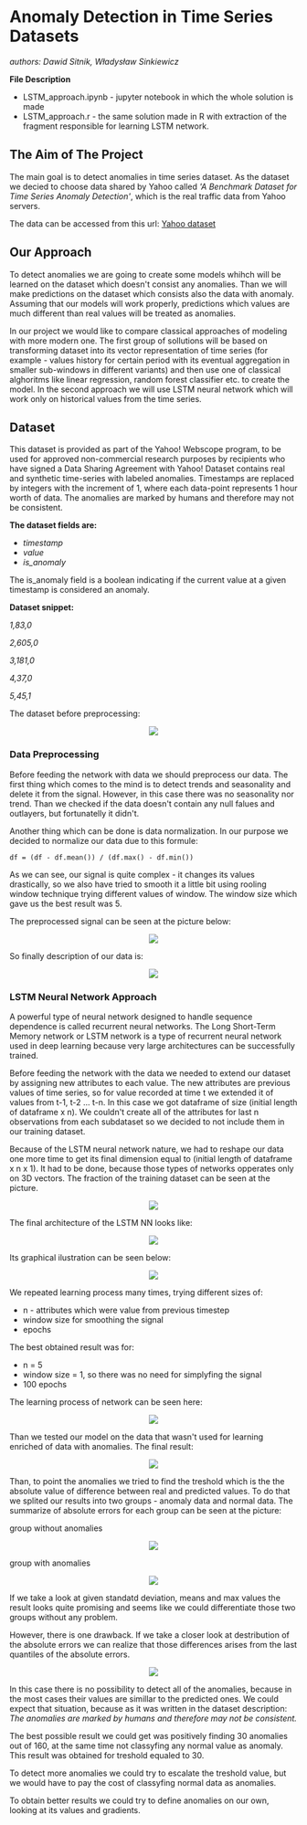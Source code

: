 # Anomaly Detection in Time Series Datasets
*authors: Dawid Sitnik, Władysław Sinkiewicz*

**File Description**

* LSTM_approach.ipynb - jupyter notebook in which the whole solution is made
* LSTM_approach.r - the same solution made in R with extraction of the fragment responsible for learning LSTM network.

## The Aim of The Project
The main goal is to detect anomalies in time series dataset. As the dataset we decied to choose data shared by Yahoo called *'A Benchmark Dataset for Time Series Anomaly Detection'*, which is the real traffic data from Yahoo servers. 

The data can be accessed from this url:
[Yahoo dataset](https://yahooresearch.tumblr.com/post/114590420346/a-benchmark-dataset-for-time-series-anomaly?fbclid=IwAR31SaUo48kFzUCeYPFDfVGRKyqYPW3vmY0XDuci7uIYM-XrrW86QXGerrY)

## Our Approach
To detect anomalies we are going to create some models whihch will be learned on the dataset which doesn't consist any anomalies. Than we will make predictions on the dataset which consists also the data with anomaly. Assuming that our models will work properly, predictions which values are much different than real values will be treated as anomalies.

In our project we would like to compare classical approaches of modeling with more modern one. The first group of sollutions will be based on transforming dataset into its vector representation of time series (for example - values history for certain period with its eventual aggregation in smaller sub-windows in different variants) and then use one of classical alghoritms like linear regression, random forest classifier etc. to create the model. In the second approach we will use LSTM neural network which will work only on historical values from the time series.

## Dataset
This dataset is provided as part of the Yahoo! Webscope program, to be used for approved non-commercial research purposes by recipients who have signed a Data Sharing Agreement with Yahoo! Dataset contains real and synthetic time-series with labeled anomalies. Timestamps are replaced by integers with the increment of 1, where each data-point represents 1 hour worth of data. The anomalies are marked by humans and therefore may not be consistent.

**The dataset fields are:**
* *timestamp*
* *value*
* *is_anomaly*
    
The is_anomaly field is a boolean indicating if the current value at a given timestamp is considered an anomaly.

**Dataset snippet:**

*1,83,0*

*2,605,0*

*3,181,0*

*4,37,0*

*5,45,1*

The dataset before preprocessing:
<p align="center">
  <img src = "https://imgur.com/S8cpxqr.png"/>
</p>

### Data Preprocessing
Before feeding the network with data we should preprocess our data. The first thing which comes to the mind is to detect trends and seasonality and delete it from the signal. However, in this case there was no seasonality nor trend. Than we checked if the data doesn't contain any null falues and outlayers, but fortunatelly it didn't.

Another thing which can be done is data normalization. In our purpose we decided to normalize our data due to this formule:
```
df = (df - df.mean()) / (df.max() - df.min())
```

As we can see, our signal is quite complex - it changes its values drastically, so we also have tried to smooth it a little bit using rooling window technique trying different values of window. The window size which gave us the best result was 5.

The preprocessed signal can be seen at the picture below:

<p align="center">
  <img src = "https://imgur.com/djdLlqB.png"/>
</p> 

So finally description of our data is:
<p align="center">
  <img src = "https://imgur.com/BMTJWsV.png"/>
</p>




### LSTM Neural Network Approach
A powerful type of neural network designed to handle sequence dependence is called recurrent neural networks. The Long Short-Term Memory network or LSTM network is a type of recurrent neural network used in deep learning because very large architectures can be successfully trained.

Before feeding the network with the data we needed to extend our dataset by assigning new attributes to each value. The new attributes are previous values of time series, so for value recorded at time t we extended it of values from t-1, t-2 ... t-n. In this case we got dataframe of size (initial length of dataframe x n). We couldn't create all of the attributes for last n observations from each subdataset so we decided to not include them in our training dataset. 

Because of the LSTM neural network nature, we had to reshape our data one more time to get its final dimension equal to (initial length of dataframe x n x 1). It had to be done, because those types of networks opperates only on 3D vectors. The fraction of the training dataset can be seen at the picture.

<p align="center">
  <img src = "https://imgur.com/kT1A5pH.png"/>
</p>

The final architecture of the LSTM NN looks like:
<p align="center">
  <img src = "https://imgur.com/oK2PkrI.png"/>
</p>

Its graphical ilustration can be seen below:
<p align="center">
  <img src = "https://imgur.com/339bam0.png"/>
</p>

We repeated learning process many times, trying different sizes of:
* n - attributes which were value from previous timestep
* window size for smoothing the signal
* epochs 

The best obtained result was for:
* n = 5
* window size = 1, so there was no need for simplyfing the signal
* 100 epochs

The learning process of network can be seen here:
<p align="center">
  <img src = "https://imgur.com/EhXDPQB.png"/>
</p>

Than we tested our model on the data that wasn't used for learning enriched of data with anomalies. The final result:
<p align="center">
  <img src = "https://imgur.com/KllWyqt.png"/>
</p>

Than, to point the anomalies we tried to find the treshold which is the the absolute value of difference between real and predicted values. To do that we splited our results into two groups - anomaly data and normal data. The summarize of absolute errors for each group can be seen at the picture:

group without anomalies
<p align="center">
  <img src = "https://imgur.com/F6gOrQT.png"/>
</p>

group with anomalies
<p align="center">
  <img src = "https://imgur.com/znyw1Up.png"/>
</p>

If we take a look at given standatd deviation, means and max values the result looks quite promising and seems like we could differentiate those two groups without any problem. 

However, there is one drawback. If we take a closer look at destribution of the absolute errors we can realize that those differences arises from the last quantiles of the absolute errors.
<p align="center">
  <img src = "https://imgur.com/rr2esUq.png"/>
</p>

In this case there is no possibility to detect all of the anomalies, because in the most cases their values are simillar to the predicted ones. We could expect that situation, because as it was written in the dataset description: *The anomalies are marked by humans and therefore may not be consistent.* 

The best possible result we could get was positively finding 30 anomalies out of 160, at the same time not classyfing any normal value as anomaly. This result was obtained for treshold equaled to 30. 

To detect more anomalies we could try to escalate the treshold value, but we would have to pay the cost of classyfing normal data as anomalies. 

To obtain better results we could try to define anomalies on our own, looking at its values and gradients. 
